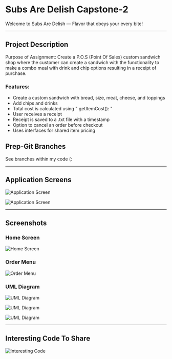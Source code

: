 #  Subs Are Delish Capstone-2

Welcome to Subs Are Delish — Flavor that obeys your every bite!

---
## Project Description

Purpose of Assignment: Create a P.O.S (Point Of Sales) custom sandwich shop where the customer can create a sandwich with the functionality to make a combo meal with drink and chip options resulting in a receipt of purchase. 

### Features:
- Create a custom sandwich with bread, size, meat, cheese, and toppings
- Add chips and drinks
- Total cost is calculated using " getItemCost(): "
- User receives a receipt 
- Receipt is saved to a .txt file with a timestamp
- Option to cancel an order before checkout
- Uses interfaces for shared item pricing


## Prep-Git Branches

See branches within my code (:

---

## Application Screens
![Application Screen](images/Application.png)

![Application Screen](images/Application1.png)

----
## Screenshots

### Home Screen
![Home Screen](images/HomeScreen.png)

### Order Menu
![Order Menu](images/OrderMenu.png)

### UML Diagram
![UML Diagram](images/UMLD1.png)

![UML Diagram](images/UMLD2.png)

![UML Diagram](images/UMLD3.png)

---

## Interesting Code To Share

![Interesting Code](images/powerpoint6.png)
